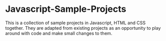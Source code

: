 # Javascript-Sample-Projects

This is a collection of sample projects in Javascript, HTML and CSS together. They are adapted from existing projects as an opportunity to play around with code and make small changes to them.
